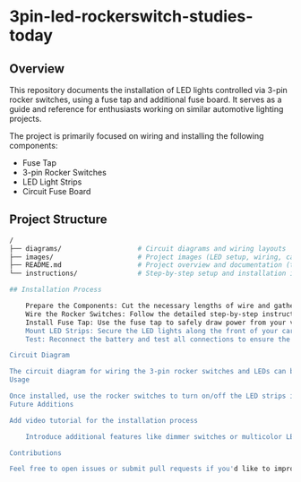 # 3pin-led-rockerswitch-studies-today

## Overview
This repository documents the installation of LED lights controlled via 3-pin rocker switches, using a fuse tap and additional fuse board. It serves as a guide and reference for enthusiasts working on similar automotive lighting projects.

The project is primarily focused on wiring and installing the following components:
- Fuse Tap
- 3-pin Rocker Switches
- LED Light Strips
- Circuit Fuse Board

## Project Structure

```bash
/
├── diagrams/                   # Circuit diagrams and wiring layouts
├── images/                     # Project images (LED setup, wiring, car installation)
├── README.md                   # Project overview and documentation (this file)
└── instructions/               # Step-by-step setup and installation instructions

## Installation Process

    Prepare the Components: Cut the necessary lengths of wire and gather all tools.
    Wire the Rocker Switches: Follow the detailed step-by-step instructions located in /instructions/setup.md.
    Install Fuse Tap: Use the fuse tap to safely draw power from your vehicle's existing fuse box.
    Mount LED Strips: Secure the LED lights along the front of your car and connect them to the circuit.
    Test: Reconnect the battery and test all connections to ensure the switches control the LEDs as expected.

Circuit Diagram

The circuit diagram for wiring the 3-pin rocker switches and LEDs can be found in the /diagrams folder. It shows the pin layout, ground connections, power inputs, and the LED output wiring for clarity.
Usage

Once installed, use the rocker switches to turn on/off the LED strips independently. The setup ensures that each LED strip has a dedicated switch, with power routed through the additional fuse box for extra protection.
Future Additions

Add video tutorial for the installation process

    Introduce additional features like dimmer switches or multicolor LED control

Contributions

Feel free to open issues or submit pull requests if you'd like to improve the wiring diagrams, installation process, or add more features to the project!
